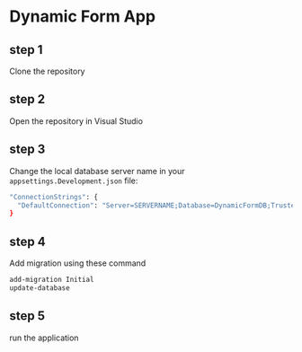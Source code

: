 # Dynamic Form App

## step 1
Clone the repository

## step 2
Open the repository in Visual Studio

## step 3
Change the local database server name in your `appsettings.Development.json` file:
```bash
"ConnectionStrings": {
  "DefaultConnection": "Server=SERVERNAME;Database=DynamicFormDB;Trusted_Connection=True;MultipleActiveResultSets=true;TrustServerCertificate=True"
}
```

## step 4
Add migration using these command
```bash
add-migration Initial
update-database
```

## step 5
run the application
